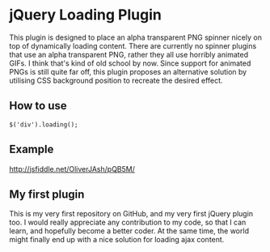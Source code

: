 # jQuery Loading Plugin

This plugin is designed to place an alpha transparent PNG spinner nicely on top of dynamically loading content. There are currently no spinner plugins that use an alpha transparent PNG, rather they all use horribly animated GIFs. I think that's kind of old school by now. Since support for animated PNGs is still quite far off, this plugin proposes an alternative solution by utilising CSS background position to recreate the desired effect.

## How to use

`$('div').loading();`

## Example

http://jsfiddle.net/OliverJAsh/pQB5M/

## My first plugin

This is my very first repository on GitHub, and my very first jQuery plugin too. I would really appreciate any contribution to my code, so that I can learn, and hopefully become a better coder. At the same time, the world might finally end up with a nice solution for loading ajax content.
